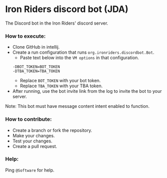# Iron Riders discord bot (JDA)
The Discord bot in the Iron Riders' discord server.

### How to execute:
* Clone GitHub in intellij.
* Create a run configuration that runs `org.ironriders.discordbot.Bot`.
  * Paste text below into the `VM options` in that configuration.
  ```properties
  -DBOT_TOKEN=BOT_TOKEN
  -DTBA_TOKEN=TBA_TOKEN
  ```
  * Replace `BOT_TOKEN` with your bot token.
  * Replace `TBA_TOKEN` with your TBA token.
* After running, use the bot invite link from the log to invite the bot to your server.

Note: This bot must have message content intent enabled to function.

### How to contribute:
* Create a branch or fork the repository.
* Make your changes.
* Test your changes.
* Create a pull request.

### Help:
Ping `@Software` for help.